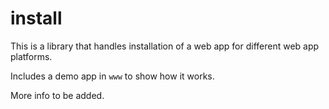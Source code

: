 # install

This is a library that handles installation of a web app for different
web app platforms.

Includes a demo app in `www` to show how it works.

More info to be added.
